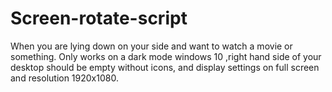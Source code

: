 # Screen-rotate-script
When you are lying down on your side and want to watch a movie or something.
Only works on a dark mode windows 10 ,right hand side of your desktop should be empty without icons, and display settings on full screen and resolution 1920x1080.
